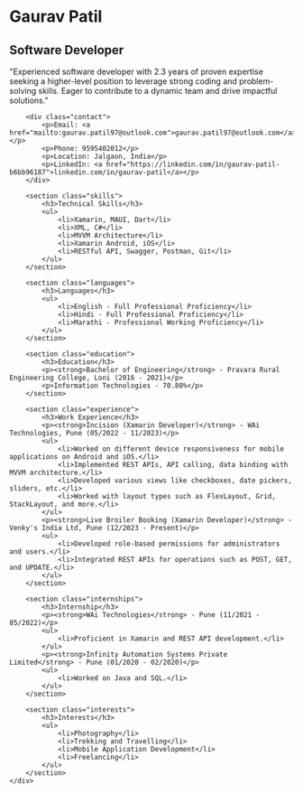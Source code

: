 <!DOCTYPE html>
<html lang="en">
<head>
    <meta charset="UTF-8">
    <meta name="viewport" content="width=device-width, initial-scale=1.0">
    <title>Resume - Gaurav Patil</title>
    <link rel="stylesheet" href="styles.css">
</head>
<body>
    <div class="resume-container">
        <h1>Gaurav Patil</h1>
        <h2>Software Developer</h2>
        <p>"Experienced software developer with 2.3 years of proven expertise seeking a higher-level position to leverage strong coding and problem-solving skills. Eager to contribute to a dynamic team and drive impactful solutions."</p>

        <div class="contact">
            <p>Email: <a href="mailto:gaurav.patil97@outlook.com">gaurav.patil97@outlook.com</a></p>
            <p>Phone: 9595402012</p>
            <p>Location: Jalgaon, India</p>
            <p>LinkedIn: <a href="https://linkedin.com/in/gaurav-patil-b6bb96187">linkedin.com/in/gaurav-patil</a></p>
        </div>

        <section class="skills">
            <h3>Technical Skills</h3>
            <ul>
                <li>Xamarin, MAUI, Dart</li>
                <li>XML, C#</li>
                <li>MVVM Architecture</li>
                <li>Xamarin Android, iOS</li>
                <li>RESTful API, Swagger, Postman, Git</li>
            </ul>
        </section>

        <section class="languages">
            <h3>Languages</h3>
            <ul>
                <li>English - Full Professional Proficiency</li>
                <li>Hindi - Full Professional Proficiency</li>
                <li>Marathi - Professional Working Proficiency</li>
            </ul>
        </section>

        <section class="education">
            <h3>Education</h3>
            <p><strong>Bachelor of Engineering</strong> - Pravara Rural Engineering College, Loni (2016 - 2021)</p>
            <p>Information Technologies - 70.80%</p>
        </section>

        <section class="experience">
            <h3>Work Experience</h3>
            <p><strong>Incision (Xamarin Developer)</strong> - WAi Technologies, Pune (05/2022 - 11/2023)</p>
            <ul>
                <li>Worked on different device responsiveness for mobile applications on Android and iOS.</li>
                <li>Implemented REST APIs, API calling, data binding with MVVM architecture.</li>
                <li>Developed various views like checkboxes, date pickers, sliders, etc.</li>
                <li>Worked with layout types such as FlexLayout, Grid, StackLayout, and more.</li>
            </ul>
            <p><strong>Live Broiler Booking (Xamarin Developer)</strong> - Venky's India Ltd, Pune (12/2023 - Present)</p>
            <ul>
                <li>Developed role-based permissions for administrators and users.</li>
                <li>Integrated REST APIs for operations such as POST, GET, and UPDATE.</li>
            </ul>
        </section>

        <section class="internships">
            <h3>Internship</h3>
            <p><strong>WAi Technologies</strong> - Pune (11/2021 - 05/2022)</p>
            <ul>
                <li>Proficient in Xamarin and REST API development.</li>
            </ul>
            <p><strong>Infinity Automation Systems Private Limited</strong> - Pune (01/2020 - 02/2020)</p>
            <ul>
                <li>Worked on Java and SQL.</li>
            </ul>
        </section>

        <section class="interests">
            <h3>Interests</h3>
            <ul>
                <li>Photography</li>
                <li>Trekking and Travelling</li>
                <li>Mobile Application Development</li>
                <li>Freelancing</li>
            </ul>
        </section>
    </div>
</body>
</html>
